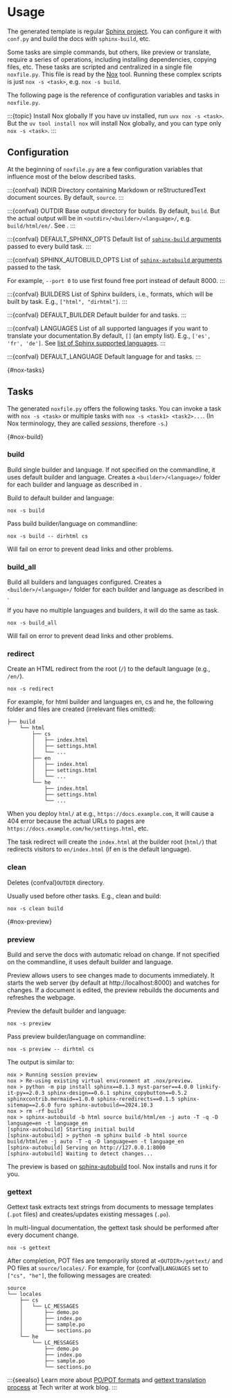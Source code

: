 # Usage

The generated template is regular [Sphinx project](https://www.sphinx-doc.org). You can configure it with `conf.py` and build the docs with `sphinx-build`, etc.

Some tasks are simple commands, but others, like preview or translate, require a series of operations, including installing dependencies, copying files, etc. These tasks are scripted and centralized in a single file `noxfile.py`. This file is read by the [Nox] tool. Running these complex scripts is just `nox -s <task>`, e.g. `nox -s build`.

The following page is the reference of configuration variables and tasks in `noxfile.py`.

[Nox]: https://nox.thea.codes/

:::{topic} Install Nox globally
If you have uv installed, run `uvx nox -s <task>`. But the `uv tool install nox` will install Nox globally, and you can type only `nox -s <task>`.
:::

## Configuration

At the beginning of `noxfile.py` are a few configuration variables that influence most of the below described tasks.

:::{confval} INDIR
Directory containing Markdown or reStructuredText document sources. By default, `source`.
:::

:::{confval} OUTDIR
Base output directory for builds. By default, `build`. But the actual output will be in `<outdir>/<builder>/<language>/`, e.g. `build/html/en/`. See [](#outdir-structure).
:::

:::{confval} DEFAULT_SPHINX_OPTS
Default list of [`sphinx-build` arguments](https://www.sphinx-doc.org/en/master/man/sphinx-build.html) passed to every build task.
:::

:::{confval} SPHINX_AUTOBUILD_OPTS
List of [`sphinx-autobuild` arguments](https://github.com/sphinx-doc/sphinx-autobuild) passed to the [](#nox-preview) task.

For example, `--port 0` to use first found free port instead of default 8000.
:::

:::{confval} BUILDERS
List of Sphinx builders, i.e., formats, which will be built by [](#build_all) task. E.g., `["html", "dirhtml"]`.
:::

:::{confval} DEFAULT_BUILDER
Default builder for [](#nox-build) and [](#nox-preview) tasks.
:::

:::{confval} LANGUAGES
List of all supported languages if you want to translate your documentation.By default, `[]` (an empty list). E.g., `['es', 'fr', 'de']`. See [list of Sphinx supported languages](https://www.sphinx-doc.org/en/master/usage/configuration.html#confval-language).
:::

:::{confval} DEFAULT_LANGUAGE
Default language for [](#nox-build) and [](#nox-preview) tasks.
:::

{#nox-tasks}

## Tasks

The generated `noxfile.py` offers the following tasks. You can invoke a task with `nox -s <task>` or multiple tasks with `nox -s <task1> <task2>...`. (In Nox terminology, they are called _sessions_, therefore `-s`.)

{#nox-build}

### build

Build single builder and language. If not specified on the commandline, it uses default builder and language. Creates a `<builder>/<language>/` folder for each builder and language as described in [](#outdir-structure).

Build to default builder and language:

```
nox -s build
```

Pass build builder/language on commandline:

```
nox -s build -- dirhtml cs
```

Will fail on error to prevent dead links and other problems.

### build_all

Build all builders and languages configured. Creates a `<builder>/<language>/` folder for each builder and language as described in [](#outdir-structure).

If you have no multiple languages and builders, it will do the same as [](#nox-build) task.

```
nox -s build_all
```

Will fail on error to prevent dead links and other problems.

### redirect

Create an HTML redirect from the root (`/`) to the default language (e.g., `/en/`).

```
nox -s redirect
```

For example, for html builder and languages en, cs and he, the following folder and files are created (irrelevant files omitted):

```
├── build
    └── html
        ├── cs
        │   ├── index.html
        │   ├── settings.html
        │   └── ...
        ├── en
        │   ├── index.html
        │   ├── settings.html
        │   └── ...
        └── he
            ├── index.html
            ├── settings.html
            └── ...
```

When you deploy `html/` at e.g., `https://docs.example.com`, it will cause a 404 error because the actual URLs to pages are `https://docs.example.com/he/settings.html`, etc.

The task redirect will create the `index.html` at the builder root (`html/`) that redirects visitors to `en/index.html` (if en is the default language).

### clean

Deletes {confval}`OUTDIR` directory.

Usually used before other tasks. E.g., clean and build:

```
nox -s clean build
```

{#nox-preview}

### preview

Build and serve the docs with automatic reload on change. If not specified on the commandline, it uses default builder and language.

Preview allows users to see changes made to documents immediately. It starts the web server (by default at http://localhost:8000) and watches for changes. If a document is edited, the preview rebuilds the documents and refreshes the webpage.

Preview the default builder and language:

```
nox -s preview
```

Pass preview builder/language on commandline:

```
nox -s preview -- dirhtml cs
```

The output is similar to:

```
nox > Running session preview
nox > Re-using existing virtual environment at .nox/preview.
nox > python -m pip install sphinx==8.1.3 myst-parser==4.0.0 linkify-it-py==2.0.3 sphinx-design==0.6.1 sphinx_copybutton==0.5.2 sphinxcontrib.mermaid==1.0.0 sphinx-reredirects==0.1.5 sphinx-sitemap==2.6.0 furo sphinx-autobuild==2024.10.3
nox > rm -rf build
nox > sphinx-autobuild -b html source build/html/en -j auto -T -q -D language=en -t language_en
[sphinx-autobuild] Starting initial build
[sphinx-autobuild] > python -m sphinx build -b html source build/html/en -j auto -T -q -D language=en -t language_en
[sphinx-autobuild] Serving on http://127.0.0.1:8000
[sphinx-autobuild] Waiting to detect changes...
```

The preview is based on [sphinx-autobuild](https://pypi.org/project/sphinx-autobuild/) tool. Nox installs and runs it for you.

### gettext

Gettext task extracts text strings from documents to message templates (`.pot` files) and creates/updates existing messages (`.po`).

In multi-lingual documentation, the gettext task should be performed after every document change.

```
nox -s gettext
```

After completion, POT files are temporarily stored at `<OUTDIR>/gettext/` and PO files at `source/locales/`. For example, for {confval}`LANGUAGES` set to `["cs", "he"]`, the following messages are created:

```
source
└── locales
    ├── cs
    │   └── LC_MESSAGES
    │       ├── demo.po
    │       ├── index.po
    │       ├── sample.po
    │       └── sections.po
    └── he
        └── LC_MESSAGES
            ├── demo.po
            ├── index.po
            ├── sample.po
            └── sections.po
```

:::{seealso}
Learn more about [PO/POT formats](https://documatt.com/blog/21/gettext-po-format/) and [gettext translation process](https://documatt.com/blog/21/gettext-translation/) at Tech writer at work blog.
:::
